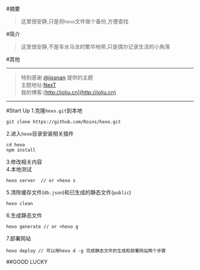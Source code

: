 
#摘要

> 这里很安静,只是将`hexo`文件做个备份,方便查找

#简介

> 这里很安静,不是车水马龙的繁华地带,只是偶尔记录生活的小角落 

#其他
****************************************  
> 特别感谢 [@iissnan](https://github.com/iissnan/) 提供的主题  
  主题地址:[NexT](https://github.com/iissnan/hexo-theme-next)   
  我的博客:[http://ioliu.cn](http://ioliu.cn)

****************************************

#Start Up
1.克隆`hexo.git`到本地
```
git clone https://github.com/Roins/hexo.git
```
2.进入`hexo`目录安装相关插件
```
cd hexo 
npm install
```
3.修改相关内容  
4.本地测试
```
hexo server  // or >hexo s
```
5.清除缓存文件(`db.json`)和已生成的静态文件(`public`)
```
hexo clean
```
6.生成静态文件
```
hexo generate // or >hexo g
```
7.部署网站
```
hexo deploy // 可以用hexo d -g 完成静态文件的生成和部署网站两个步骤
```

##GOOD LUCKY
